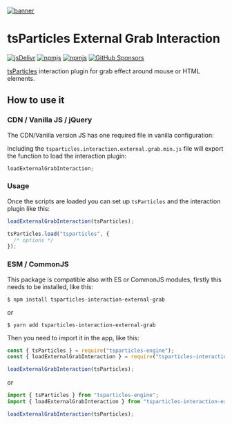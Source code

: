 [![banner](https://particles.js.org/images/banner2.png)](https://particles.js.org)

# tsParticles External Grab Interaction

[![jsDelivr](https://data.jsdelivr.com/v1/package/npm/tsparticles-interaction-external-grab/badge)](https://www.jsdelivr.com/package/npm/tsparticles-interaction-external-grab)
[![npmjs](https://badge.fury.io/js/tsparticles-interaction-external-grab.svg)](https://www.npmjs.com/package/tsparticles-interaction-external-grab)
[![npmjs](https://img.shields.io/npm/dt/tsparticles-interaction-external-grab)](https://www.npmjs.com/package/tsparticles-interaction-external-grab) [![GitHub Sponsors](https://img.shields.io/github/sponsors/matteobruni)](https://github.com/sponsors/matteobruni)

[tsParticles](https://github.com/matteobruni/tsparticles) interaction plugin for grab effect around mouse or HTML
elements.

## How to use it

### CDN / Vanilla JS / jQuery

The CDN/Vanilla version JS has one required file in vanilla configuration:

Including the `tsparticles.interaction.external.grab.min.js` file will export the function to load the interaction
plugin:

```javascript
loadExternalGrabInteraction;
```

### Usage

Once the scripts are loaded you can set up `tsParticles` and the interaction plugin like this:

```javascript
loadExternalGrabInteraction(tsParticles);

tsParticles.load("tsparticles", {
  /* options */
});
```

### ESM / CommonJS

This package is compatible also with ES or CommonJS modules, firstly this needs to be installed, like this:

```shell
$ npm install tsparticles-interaction-external-grab
```

or

```shell
$ yarn add tsparticles-interaction-external-grab
```

Then you need to import it in the app, like this:

```javascript
const { tsParticles } = require("tsparticles-engine");
const { loadExternalGrabInteraction } = require("tsparticles-interaction-external-grab");

loadExternalGrabInteraction(tsParticles);
```

or

```javascript
import { tsParticles } from "tsparticles-engine";
import { loadExternalGrabInteraction } from "tsparticles-interaction-external-grab";

loadExternalGrabInteraction(tsParticles);
```
